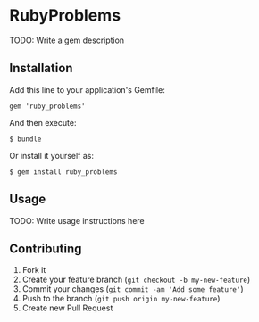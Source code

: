 # RubyProblems

TODO: Write a gem description

## Installation

Add this line to your application's Gemfile:

    gem 'ruby_problems'

And then execute:

    $ bundle

Or install it yourself as:

    $ gem install ruby_problems

## Usage

TODO: Write usage instructions here

## Contributing

1. Fork it
2. Create your feature branch (`git checkout -b my-new-feature`)
3. Commit your changes (`git commit -am 'Add some feature'`)
4. Push to the branch (`git push origin my-new-feature`)
5. Create new Pull Request
